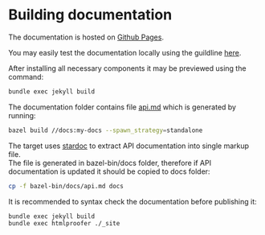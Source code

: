 # Building documentation

The documentation is hosted on [Github Pages](https://pages.github.com/).

You may easily test the documentation locally using the guildline [here](https://docs.github.com/en/github/working-with-github-pages/testing-your-github-pages-site-locally-with-jekyll). 

After installing all necessary components it may be previewed using the command:

  ```bash
  bundle exec jekyll build
  ```

The documentation folder contains file [api.md](api.md) which is generated by running:

  ```bash
  bazel build //docs:my-docs --spawn_strategy=standalone
  ```

The target uses [stardoc](https://github.com/bazelbuild/stardoc) to extract API documentation into single markup file.  
The file is generated in bazel-bin/docs folder, therefore if API documentation is updated it should be copied to
docs folder:

  ```bash
  cp -f bazel-bin/docs/api.md docs
  ```

It is recommended to syntax check the documentation before publishing it:

  ```bash
  bundle exec jekyll build
  bundle exec htmlproofer ./_site
  ```
